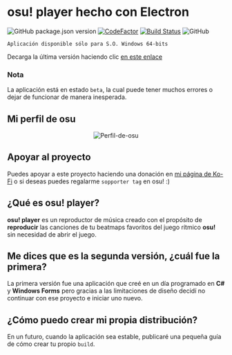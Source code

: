 # osu! player hecho con Electron
![GitHub package.json version](https://img.shields.io/github/package-json/v/alexazumi/osu-player-v2)
[![CodeFactor](https://www.codefactor.io/repository/github/alexazumi/osu-player-v2/badge)](https://www.codefactor.io/repository/github/alexazumi/osu-player-v2)
[![Build Status](https://travis-ci.com/AlexAzumi/osu-player-v2.svg?branch=master)](https://travis-ci.com/AlexAzumi/osu-player-v2)
![GitHub](https://img.shields.io/github/license/alexazumi/osu-player-v2)

`Aplicación disponible sólo para S.O. Windows 64-bits`

Decarga la última versión haciendo clic [en este enlace](https://github.com/AlexAzumi/osu-player-v2/releases/latest)


### Nota
La aplicación está en estado `beta`, la cual puede tener muchos errores o dejar de funcionar de manera inesperada.

## Mi perfil de osu
<div style="text-align: center">
<img src="https://i.ibb.co/qgzYq4m/Perfil-de-osu.png" alt="Perfil-de-osu" href="https://osu.ppy.sh/users/3783551">
</div>

## Apoyar al proyecto
Puedes apoyar a este proyecto haciendo una donación en [mi página de Ko-Fi](https://ko-fi.com/alexazumi) o si deseas puedes regalarme `sopporter tag` en osu! :)

## ¿Qué es osu! player?
**osu! player** es un reproductor de música creado con el propósito de **reproducir** las canciones de tu beatmaps favoritos del juego rítmico **osu!** sin necesidad de abrir el juego.

## Me dices que es la segunda versión, ¿cuál fue la primera?
La primera versión fue una aplicación que creé en un día programado en **C#** y **Windows Forms** pero gracias a las limitaciones de diseño decidí no continuar con ese proyecto e iniciar uno nuevo.

## ¿Cómo puedo crear mi propia distribución?
En un futuro, cuando la aplicación sea estable, publicaré una pequeña guía de cómo crear tu propio `build`.
